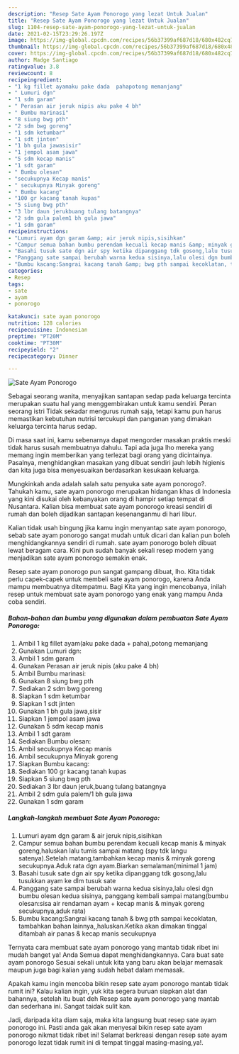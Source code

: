 ```yaml
---
description: "Resep Sate Ayam Ponorogo yang lezat Untuk Jualan"
title: "Resep Sate Ayam Ponorogo yang lezat Untuk Jualan"
slug: 1104-resep-sate-ayam-ponorogo-yang-lezat-untuk-jualan
date: 2021-02-15T23:29:26.197Z
image: https://img-global.cpcdn.com/recipes/56b37399af687d18/680x482cq70/sate-ayam-ponorogo-foto-resep-utama.jpg
thumbnail: https://img-global.cpcdn.com/recipes/56b37399af687d18/680x482cq70/sate-ayam-ponorogo-foto-resep-utama.jpg
cover: https://img-global.cpcdn.com/recipes/56b37399af687d18/680x482cq70/sate-ayam-ponorogo-foto-resep-utama.jpg
author: Madge Santiago
ratingvalue: 3.8
reviewcount: 8
recipeingredient:
- "1 kg fillet ayamaku pake dada  pahapotong memanjang"
- " Lumuri dgn"
- "1 sdm garam"
- " Perasan air jeruk nipis aku pake 4 bh"
- " Bumbu marinasi"
- "8 siung bwg pth"
- "2 sdm bwg goreng"
- "1 sdm ketumbar"
- "1 sdt jinten"
- "1 bh gula jawasisir"
- "1 jempol asam jawa"
- "5 sdm kecap manis"
- "1 sdt garam"
- " Bumbu olesan"
- "secukupnya Kecap manis"
- " secukupnya Minyak goreng"
- " Bumbu kacang"
- "100 gr kacang tanah kupas"
- "5 siung bwg pth"
- "3 lbr daun jerukbuang tulang batangnya"
- "2 sdm gula palem1 bh gula jawa"
- "1 sdm garam"
recipeinstructions:
- "Lumuri ayam dgn garam &amp; air jeruk nipis,sisihkan"
- "Campur semua bahan bumbu perendam kecuali kecap manis &amp; minyak goreng,haluskan lalu tumis sampai matang (spy tdk langu satenya).Setelah matang,tambahkan kecap manis &amp; minyak goreng secukupnya.Aduk rata dgn ayam.Biarkan semalaman(minimal 1 jam)"
- "Basahi tusuk sate dgn air spy ketika dipanggang tdk gosong,lalu tusukkan ayam ke dlm tusuk sate"
- "Panggang sate sampai berubah warna kedua sisinya,lalu olesi dgn bumbu olesan kedua sisinya, panggang kembali sampai matang(bumbu olesan:sisa air rendaman ayam + kecap manis &amp; minyak goreng secukupnya,aduk rata)"
- "Bumbu kacang:Sangrai kacang tanah &amp; bwg pth sampai kecoklatan, tambahkan bahan lainnya,,haluskan.Ketika akan dimakan tinggal ditambah air panas &amp; kecap manis secukupnya"
categories:
- Resep
tags:
- sate
- ayam
- ponorogo

katakunci: sate ayam ponorogo 
nutrition: 128 calories
recipecuisine: Indonesian
preptime: "PT20M"
cooktime: "PT30M"
recipeyield: "2"
recipecategory: Dinner

---
```



![Sate Ayam Ponorogo](https://img-global.cpcdn.com/recipes/56b37399af687d18/680x482cq70/sate-ayam-ponorogo-foto-resep-utama.jpg)

Sebagai seorang wanita, menyajikan santapan sedap pada keluarga tercinta merupakan suatu hal yang menggembirakan untuk kamu sendiri. Peran seorang istri Tidak sekadar mengurus rumah saja, tetapi kamu pun harus memastikan kebutuhan nutrisi tercukupi dan panganan yang dimakan keluarga tercinta harus sedap.

Di masa  saat ini, kamu sebenarnya dapat mengorder masakan praktis meski tidak harus susah membuatnya dahulu. Tapi ada juga lho mereka yang memang ingin memberikan yang terlezat bagi orang yang dicintainya. Pasalnya, menghidangkan masakan yang dibuat sendiri jauh lebih higienis dan kita juga bisa menyesuaikan berdasarkan kesukaan keluarga. 



Mungkinkah anda adalah salah satu penyuka sate ayam ponorogo?. Tahukah kamu, sate ayam ponorogo merupakan hidangan khas di Indonesia yang kini disukai oleh kebanyakan orang di hampir setiap tempat di Nusantara. Kalian bisa membuat sate ayam ponorogo kreasi sendiri di rumah dan boleh dijadikan santapan kesenanganmu di hari libur.

Kalian tidak usah bingung jika kamu ingin menyantap sate ayam ponorogo, sebab sate ayam ponorogo sangat mudah untuk dicari dan kalian pun boleh menghidangkannya sendiri di rumah. sate ayam ponorogo boleh dibuat lewat beragam cara. Kini pun sudah banyak sekali resep modern yang menjadikan sate ayam ponorogo semakin enak.

Resep sate ayam ponorogo pun sangat gampang dibuat, lho. Kita tidak perlu capek-capek untuk membeli sate ayam ponorogo, karena Anda mampu membuatnya ditempatmu. Bagi Kita yang ingin mencobanya, inilah resep untuk membuat sate ayam ponorogo yang enak yang mampu Anda coba sendiri.

<!--inarticleads1-->

##### Bahan-bahan dan bumbu yang digunakan dalam pembuatan Sate Ayam Ponorogo:

1. Ambil 1 kg fillet ayam(aku pake dada + paha),potong memanjang
1. Gunakan  Lumuri dgn:
1. Ambil 1 sdm garam
1. Gunakan  Perasan air jeruk nipis (aku pake 4 bh)
1. Ambil  Bumbu marinasi:
1. Gunakan 8 siung bwg pth
1. Sediakan 2 sdm bwg goreng
1. Siapkan 1 sdm ketumbar
1. Siapkan 1 sdt jinten
1. Gunakan 1 bh gula jawa,sisir
1. Siapkan 1 jempol asam jawa
1. Gunakan 5 sdm kecap manis
1. Ambil 1 sdt garam
1. Sediakan  Bumbu olesan:
1. Ambil secukupnya Kecap manis
1. Ambil  secukupnya Minyak goreng
1. Siapkan  Bumbu kacang:
1. Sediakan 100 gr kacang tanah kupas
1. Siapkan 5 siung bwg pth
1. Sediakan 3 lbr daun jeruk,buang tulang batangnya
1. Ambil 2 sdm gula palem/1 bh gula jawa
1. Gunakan 1 sdm garam




<!--inarticleads2-->

##### Langkah-langkah membuat Sate Ayam Ponorogo:

1. Lumuri ayam dgn garam &amp; air jeruk nipis,sisihkan
1. Campur semua bahan bumbu perendam kecuali kecap manis &amp; minyak goreng,haluskan lalu tumis sampai matang (spy tdk langu satenya).Setelah matang,tambahkan kecap manis &amp; minyak goreng secukupnya.Aduk rata dgn ayam.Biarkan semalaman(minimal 1 jam)
1. Basahi tusuk sate dgn air spy ketika dipanggang tdk gosong,lalu tusukkan ayam ke dlm tusuk sate
1. Panggang sate sampai berubah warna kedua sisinya,lalu olesi dgn bumbu olesan kedua sisinya, panggang kembali sampai matang(bumbu olesan:sisa air rendaman ayam + kecap manis &amp; minyak goreng secukupnya,aduk rata)
1. Bumbu kacang:Sangrai kacang tanah &amp; bwg pth sampai kecoklatan, tambahkan bahan lainnya,,haluskan.Ketika akan dimakan tinggal ditambah air panas &amp; kecap manis secukupnya




Ternyata cara membuat sate ayam ponorogo yang mantab tidak ribet ini mudah banget ya! Anda Semua dapat menghidangkannya. Cara buat sate ayam ponorogo Sesuai sekali untuk kita yang baru akan belajar memasak maupun juga bagi kalian yang sudah hebat dalam memasak.

Apakah kamu ingin mencoba bikin resep sate ayam ponorogo mantab tidak rumit ini? Kalau kalian ingin, yuk kita segera buruan siapkan alat dan bahannya, setelah itu buat deh Resep sate ayam ponorogo yang mantab dan sederhana ini. Sangat taidak sulit kan. 

Jadi, daripada kita diam saja, maka kita langsung buat resep sate ayam ponorogo ini. Pasti anda gak akan menyesal bikin resep sate ayam ponorogo nikmat tidak ribet ini! Selamat berkreasi dengan resep sate ayam ponorogo lezat tidak rumit ini di tempat tinggal masing-masing,ya!.

